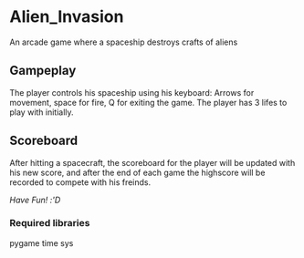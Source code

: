 # Alien_Invasion
An arcade game where a spaceship destroys crafts of aliens

## Gampeplay
The player controls his spaceship using his keyboard: Arrows for movement, space for fire, Q for exiting the game.
The player has 3 lifes to play with initially.

## Scoreboard
After hitting a spacecraft, the scoreboard for the player will be updated with his new score, and after the end of each game the highscore will be recorded to compete with his freinds.

*Have Fun! :'D*

### Required libraries
pygame
time
sys
